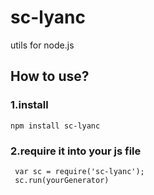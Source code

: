# sc-lyanc
utils for node.js

## How to use?
### 1.install
```
npm install sc-lyanc

```
### 2.require it into your js file
```
 var sc = require('sc-lyanc');
 sc.run(yourGenerator)
```
